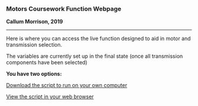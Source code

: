 ### Motors Coursework Function Webpage
**Callum Morrison, 2019**

---

Here is where you can access the live function designed to aid in motor and transmission selection.

The variables are currently set up in the final state (once all transmission components have been selected)

**You have two options:**

[Download the script to run on your own computer](https://github.com/XDGFX/motors-ESD/raw/master/calculate.mlx)

[View the script in your web browser](calculate.html)
